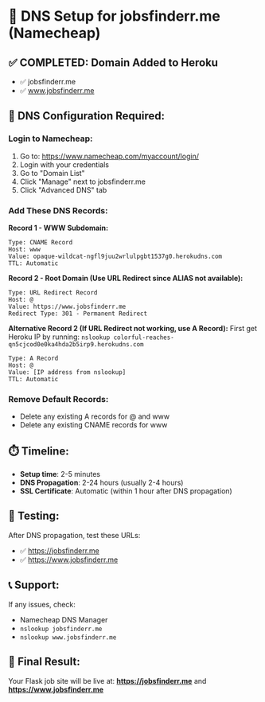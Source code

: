 # 🎯 DNS Setup for jobsfinderr.me (Namecheap)

## ✅ COMPLETED: Domain Added to Heroku

- ✅ jobsfinderr.me
- ✅ www.jobsfinderr.me

## 🔧 DNS Configuration Required:

### Login to Namecheap:

1. Go to: https://www.namecheap.com/myaccount/login/
2. Login with your credentials
3. Go to "Domain List"
4. Click "Manage" next to jobsfinderr.me
5. Click "Advanced DNS" tab

### Add These DNS Records:

**Record 1 - WWW Subdomain:**

```
Type: CNAME Record
Host: www
Value: opaque-wildcat-ngfl9juu2wrlulpgbt1537g0.herokudns.com
TTL: Automatic
```

**Record 2 - Root Domain (Use URL Redirect since ALIAS not available):**

```
Type: URL Redirect Record
Host: @
Value: https://www.jobsfinderr.me
Redirect Type: 301 - Permanent Redirect
```

**Alternative Record 2 (If URL Redirect not working, use A Record):**
First get Heroku IP by running: `nslookup colorful-reaches-qn5cjcod0e0ka4hda2b5irp9.herokudns.com`

```
Type: A Record
Host: @
Value: [IP address from nslookup]
TTL: Automatic
```

### Remove Default Records:

- Delete any existing A records for @ and www
- Delete any existing CNAME records for www

## ⏱️ Timeline:

- **Setup time**: 2-5 minutes
- **DNS Propagation**: 2-24 hours (usually 2-4 hours)
- **SSL Certificate**: Automatic (within 1 hour after DNS propagation)

## 🧪 Testing:

After DNS propagation, test these URLs:

- ✅ https://jobsfinderr.me
- ✅ https://www.jobsfinderr.me

## 📞 Support:

If any issues, check:

- Namecheap DNS Manager
- `nslookup jobsfinderr.me`
- `nslookup www.jobsfinderr.me`

## 🎉 Final Result:

Your Flask job site will be live at:
**https://jobsfinderr.me** and **https://www.jobsfinderr.me**
